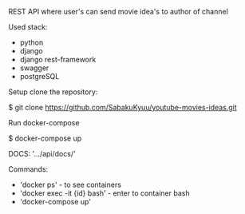 REST API where user's can send movie idea's to author of channel

Used stack:
* python
* django
* django rest-framework
* swagger
* postgreSQL


Setup
clone the repository:

$ git clone https://github.com/SabakuKyuu/youtube-movies-ideas.git

Run docker-compose

$ docker-compose up

DOCS: '.../api/docs/'

Commands:
- 'docker ps' - to see containers
- 'docker exec -it {id} bash' - enter to container bash
- 'docker-compose up'